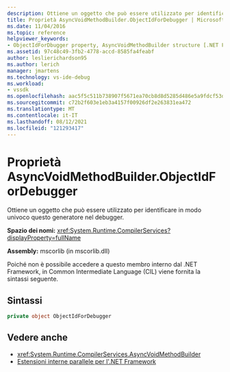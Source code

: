 ```yaml
---
description: Ottiene un oggetto che può essere utilizzato per identificare in modo univoco questo generatore nel debugger.
title: Proprietà AsyncVoidMethodBuilder.ObjectIdForDebugger | Microsoft Docs
ms.date: 11/04/2016
ms.topic: reference
helpviewer_keywords:
- ObjectIdForDbugger property, AsyncVoidMethodBuilder structure [.NET Framework debug engines]
ms.assetid: 97c48c49-3fb2-4778-accd-8585fa4feabf
author: leslierichardson95
ms.author: lerich
manager: jmartens
ms.technology: vs-ide-debug
ms.workload:
- vssdk
ms.openlocfilehash: aac5f5c511b738907f5671ea70cb8d8d5285d486e5a9fdcf53dbeeecd0423175
ms.sourcegitcommit: c72b2f603e1eb3a4157f00926df2e263831ea472
ms.translationtype: MT
ms.contentlocale: it-IT
ms.lasthandoff: 08/12/2021
ms.locfileid: "121293417"
---
```

# <a name="asyncvoidmethodbuilderobjectidfordebugger-property"></a>Proprietà AsyncVoidMethodBuilder.ObjectIdForDebugger
Ottiene un oggetto che può essere utilizzato per identificare in modo univoco questo generatore nel debugger.

 **Spazio dei nomi:** <xref:System.Runtime.CompilerServices?displayProperty=fullName>

 **Assembly:** mscorlib (in mscorlib.dll)

 Poiché non è possibile accedere a questo membro interno dal .NET Framework, in Common Intermediate Language (CIL) viene fornita la sintassi seguente.

## <a name="syntax"></a>Sintassi

```csharp
private object ObjectIdForDebugger
```

## <a name="see-also"></a>Vedere anche
- <xref:System.Runtime.CompilerServices.AsyncVoidMethodBuilder>
- [Estensioni interne parallele per l'.NET Framework](../../extensibility/debugger/parallel-extension-internals-for-the-dotnet-framework.md)
